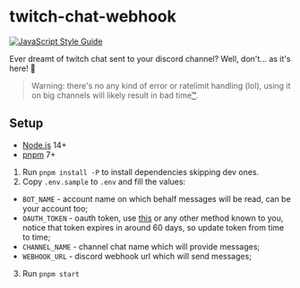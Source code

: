 # twitch-chat-webhook

[![JavaScript Style Guide](https://img.shields.io/badge/code_style-standard-brightgreen.svg)](https://standardjs.com)

Ever dreamt of twitch chat sent to your discord channel? Well, don't... as it's here! 🎉

> Warning: there's no any kind of error or ratelimit handling (lol), using it on big channels will likely result in bad time[™](https://youtu.be/0FCvzsVlXpQ).

## Setup

* [Node.js](https://nodejs.org/en/download/) 14+
* [pnpm](https://pnpm.io/installation#using-npm) 7+

1. Run `pnpm install -P` to install dependencies skipping dev ones.
2. Copy `.env.sample` to `.env` and fill the values:
  - `BOT_NAME` - account name on which behalf messages will be read, can be your account too;
  - `OAUTH_TOKEN` - oauth token, use [this](https://twitchapps.com/tmi/) or any other method known to you, notice that token expires in around 60 days, so update token from time to time;
  - `CHANNEL_NAME` - channel chat name which will provide messages;
  - `WEBHOOK_URL` - discord webhook url which will send messages;
3. Run `pnpm start`
